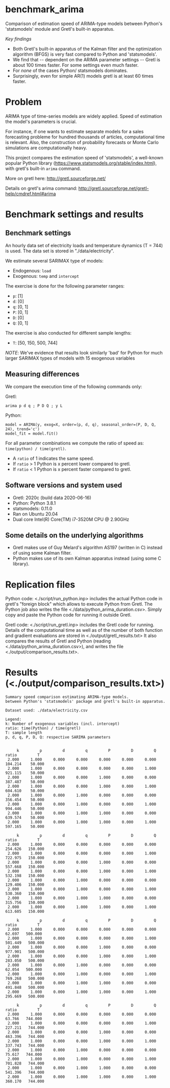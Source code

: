# benchmark_arima
Comparison of estimation speed of ARIMA-type models between Python's 'statsmodels' module and Gretl's built-in apparatus.

*Key findings*
- Both Gretl's built-in apparatus of the Kalman filter and the optimization algorithm (BFGS) is very fast compared to Python and 'statsmodels'.
- We find that -- dependent on the ARIMA parameter settings -- Gretl is about 100 times faster. For some settings even much faster.
- For *none* of the cases Python/ statsmodels dominates.
- Surprisingly, even for simple AR(1) models gretl is at least 60 times faster.

# Problem
ARIMA type of time-series models are widely applied. Speed of estimation the model's parameters is crucial.

For instance, if one wants to estimate separate models for a sales forecasting probleme for hundred thousands of articles, computational time is relevant. Also, the construction of probability forecasts or Monte Carlo simulations are computationally heavy.

This project compares the estimation speed of 'statsmodels', a well-known popular Python library (https://www.statsmodels.org/stable/index.html), with gretl's built-in ```arima``` command.

More on gretl here: http://gretl.sourceforge.net/

Details on gretl's arima command: http://gretl.sourceforge.net/gretl-help/cmdref.html#arima

# Benchmark settings and results
## Benchmark settings
An hourly data set of electricity loads and temperature dynamics (T = 744) is used. The data set is stored in "./data/electricity".

We estimate several SARIMAX type of models:
- Endogenous: ```load```
- Exogenous: ```temp``` and ```intercept```

The exercise is done for the following parameter ranges:

- ```p```: [1]
- ```d```: [0]
- ```q```: [0, 1]
- ```P```: [0, 1]
- ```D```: [0]
- ```Q```: [0, 1]

The exercise is also conducted for different sample lengths:
- ```T```: [50, 150, 500, 744]


*NOTE*: We've evidence that results look similarly 'bad' for Python for much larger SARIMAX types of models with 15 exogenous variables

## Measuring differences
We compare the execution time of the following commands only:

Gretl:

    arima p d q ; P D Q ; y L

Python:

    model = ARIMA(y, exog=X, order=(p, d, q), seasonal_order=(P, D, Q, 24), trend='c')
    model_fit = model.fit()


For all parameter combinations we compute the ratio of speed as: ```time(python) / time(gretl)```.

- A ```ratio``` of 1 indicates the same speed.
- If ```ratio``` > 1 Python is x percent lower compared to gretl.
- If ```ratio``` < 1 Python is x percent faster compared to gretl.


## Software versions and system used
- Gretl: 2020c (build data 2020-06-16)
- Python: Python 3.8.1
- statsmodels: 0.11.0
- Ran on Ubuntu 20.04
- Dual core Intel(R) Core(TM) i7-3520M CPU @ 2.90GHz

## Some details on the underlying algorithms
- Gretl makes use of Guy Melard's algorithm AS197 (written in C) instead of using some Kalman filter.
- Python makes use of its own Kalman apparatus instead (using some C library).


# Replication files
Python code: <./script/run_python.inp> includes the actual Python code in gretl's "foreign block" which allows to execute Python from Gretl. The Python job also writes the file <./data/python_arima_duration.csv>.
Simply copy and paste the Python code for running it outside Gretl.

Gretl code: <./script/run_gretl.inp> includes the Gretl code for running. Details of the computational time as well as of the number of both function and gradient evaluations are stored in <./output/gretl_results.txt>
It also compares the results of Gretl and Python (reading <./data/python_arima_duration.csv>), and writes the file <./output/comparison_results.txt>.


# Results (<./output/comparison_results.txt>)
	Summary speed comparison estimating ARIMA-type models.
    between Python's 'statsmodels' package and gretl's built-in apparatus.

    Dataset used: ./data/electricity.csv

    Legend:
    k: Number of exogenous variables (incl. intercept)
    ratio: time(Python) / time(gretl)
    T: sample length
    p, d, q, P, D, Q: respective SARIMA parameters


         k         p         d         q         P         D         Q     ratio         T
     2.000     1.000     0.000     0.000     0.000     0.000     0.000   104.214    50.000
     2.000     1.000     0.000     0.000     0.000     0.000     1.000   921.115    50.000
     2.000     1.000     0.000     0.000     1.000     0.000     0.000   387.487    50.000
     2.000     1.000     0.000     0.000     1.000     0.000     1.000   604.610    50.000
     2.000     1.000     0.000     1.000     0.000     0.000     0.000   356.454    50.000
     2.000     1.000     0.000     1.000     0.000     0.000     1.000   994.446    50.000
     2.000     1.000     0.000     1.000     1.000     0.000     0.000   639.574    50.000
     2.000     1.000     0.000     1.000     1.000     0.000     1.000   597.165    50.000

         k         p         d         q         P         D         Q     ratio         T
     2.000     1.000     0.000     0.000     0.000     0.000     0.000   254.626   150.000
     2.000     1.000     0.000     0.000     0.000     0.000     1.000   722.975   150.000
     2.000     1.000     0.000     0.000     1.000     0.000     0.000   557.668   150.000
     2.000     1.000     0.000     0.000     1.000     0.000     1.000   532.198   150.000
     2.000     1.000     0.000     1.000     0.000     0.000     0.000   129.406   150.000
     2.000     1.000     0.000     1.000     0.000     0.000     1.000   530.360   150.000
     2.000     1.000     0.000     1.000     1.000     0.000     0.000   315.756   150.000
     2.000     1.000     0.000     1.000     1.000     0.000     1.000   613.605   150.000

         k         p         d         q         P         D         Q     ratio         T
     2.000     1.000     0.000     0.000     0.000     0.000     0.000    62.697   500.000
     2.000     1.000     0.000     0.000     0.000     0.000     1.000   501.449   500.000
     2.000     1.000     0.000     0.000     1.000     0.000     0.000   977.901   500.000
     2.000     1.000     0.000     0.000     1.000     0.000     1.000   283.050   500.000
     2.000     1.000     0.000     1.000     0.000     0.000     0.000    62.054   500.000
     2.000     1.000     0.000     1.000     0.000     0.000     1.000   769.268   500.000
     2.000     1.000     0.000     1.000     1.000     0.000     0.000   491.848   500.000
     2.000     1.000     0.000     1.000     1.000     0.000     1.000   295.669   500.000

         k         p         d         q         P         D         Q     ratio         T
     2.000     1.000     0.000     0.000     0.000     0.000     0.000    63.766   744.000
     2.000     1.000     0.000     0.000     0.000     0.000     1.000   227.211   744.000
     2.000     1.000     0.000     0.000     1.000     0.000     0.000   463.396   744.000
     2.000     1.000     0.000     0.000     1.000     0.000     1.000   337.743   744.000
     2.000     1.000     0.000     1.000     0.000     0.000     0.000    75.617   744.000
     2.000     1.000     0.000     1.000     0.000     0.000     1.000   701.828   744.000
     2.000     1.000     0.000     1.000     1.000     0.000     0.000   541.396   744.000
     2.000     1.000     0.000     1.000     1.000     0.000     1.000   360.170   744.000

